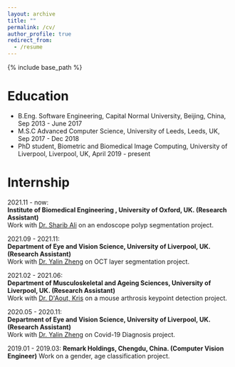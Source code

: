```yaml
---
layout: archive
title: ""
permalink: /cv/
author_profile: true
redirect_from:
  - /resume
---
```


{% include base_path %}

Education
======
* B.Eng. Software Engineering, Capital Normal University, Beijing, China, Sep 2013 - June 2017
* M.S.C Advanced Computer Science, University of Leeds, Leeds, UK, Sep 2017 - Dec 2018
* PhD student, Biometric and Biomedical Image Computing, University of Liverpool, Liverpool, UK, April 2019 - present


Internship
======
2021.11 - now:  
**Institute of Biomedical Engineering , University of Oxford, UK. (Research Assistant)**   
Work with [Dr. Sharib Ali](https://eng.ox.ac.uk/people/sharib-ali/) on an endoscope polyp segmentation project.  

2021.09 - 2021.11:  
**Department of Eye and Vision Science, University of Liverpool, UK. (Research Assistant)**  
Work with [Dr. Yalin Zheng]() on OCT layer segmentation project.  

2021.02 - 2021.06:  
**Department of Musculoskeletal and Ageing Sciences, University of Liverpool, UK. (Research Assistant)**  
Work with [Dr. D'Aout, Kris]() on a mouse arthrosis keypoint detection project.  

2020.05 - 2020.11:  
**Department of Eye and Vision Science, University of Liverpool, UK. (Research Assistant)**  
Work with [Dr. Yalin Zheng]() on Covid-19 Diagnosis project.

2019.01 - 2019.03: 
**Remark Holdings, Chengdu, China. (Computer Vision Engineer)**
Work on a gender, age classification project.




  


